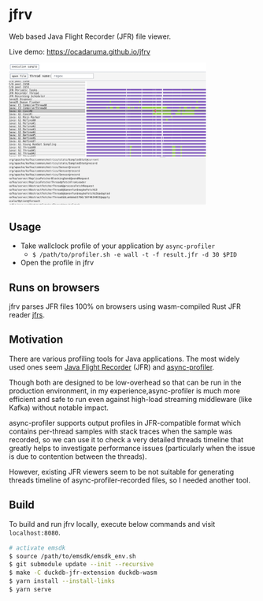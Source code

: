 # jfrv

Web based Java Flight Recorder (JFR) file viewer.

Live demo: https://ocadaruma.github.io/jfrv

<img alt="screenshot" src="./img/screenshot.png" width="400">

## Usage

- Take wallclock profile of your application by `async-profiler`
  * `$ /path/to/profiler.sh -e wall -t -f result.jfr -d 30 $PID`
- Open the profile in jfrv

## Runs on browsers

jfrv parses JFR files 100% on browsers using wasm-compiled Rust JFR reader [jfrs](https://github.com/ocadaruma/jfrs).

## Motivation

There are various profiling tools for Java applications.
The most widely used ones seem [Java Flight Recorder](https://openjdk.org/jeps/328) (JFR) and [async-profiler](https://github.com/jvm-profiling-tools/async-profiler).

Though both are designed to be low-overhead so that can be run in the production environment, in my experience,async-profiler is
much more efficient and safe to run even against high-load streaming middleware (like Kafka) without notable impact.

async-profiler supports output profiles in JFR-compatible format which contains per-thread samples with stack traces
when the sample was recorded, so we can use it to check a very detailed threads timeline that greatly helps to investigate 
performance issues (particularly when the issue is due to contention between the threads).

However, existing JFR viewers seem to be not suitable for generating threads timeline of async-profiler-recorded files,
so I needed another tool.

## Build

To build and run jfrv locally, execute below commands and visit `localhost:8080`.

```bash
# activate emsdk
$ source /path/to/emsdk/emsdk_env.sh
$ git submodule update --init --recursive
$ make -C duckdb-jfr-extension duckdb-wasm
$ yarn install --install-links
$ yarn serve
```
